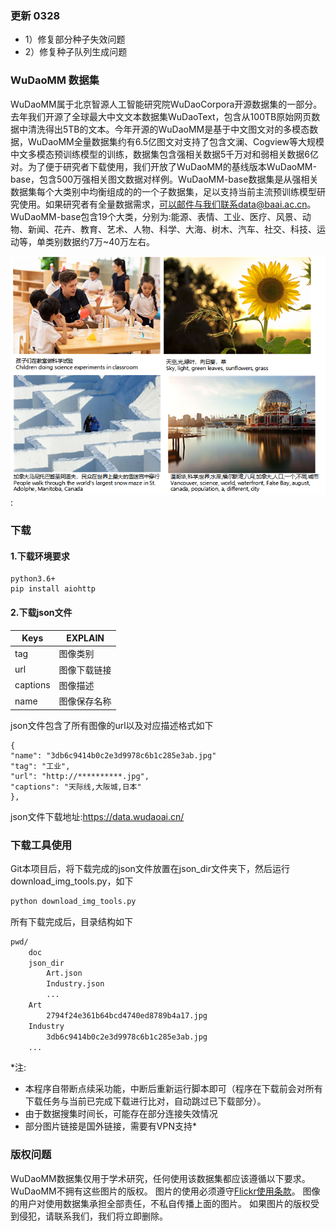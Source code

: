 ### 更新 0328
- 1）修复部分种子失效问题
- 2）修复种子队列生成问题

### WuDaoMM 数据集
WuDaoMM属于北京智源人工智能研究院WuDaoCorpora开源数据集的一部分。去年我们开源了全球最大中文文本数据集WuDaoText，包含从100TB原始网页数据中清洗得出5TB的文本。今年开源的WuDaoMM是基于中文图文对的多模态数据，WuDaoMM全量数据集约有6.5亿图文对支持了包含文澜、Cogview等大规模中文多模态预训练模型的训练，数据集包含强相关数据5千万对和弱相关数据6亿对。为了便于研究者下载使用，我们开放了WuDaoMM的基线版本WuDaoMM-base，包含500万强相关图文数据对样例。WuDaoMM-base数据集是从强相关数据集每个大类别中均衡组成的的一个子数据集，足以支持当前主流预训练模型研究使用。如果研究者有全量数据需求，可以邮件与我们联系data@baai.ac.cn。WuDaoMM-base包含19个大类，分别为:能源、表情、工业、医疗、风景、动物、新闻、花卉、教育、艺术、人物、科学、大海、树木、汽车、社交、科技、运动等，单类别数据约7万~40万左右。

![0001](doc/0001.png)
:
### 下载

#### 1.下载环境要求

```
python3.6+
pip install aiohttp
```

#### 2.下载json文件

| Keys     | EXPLAIN      |
| -------- | ------------ |
| tag      | 图像类别     |
| url      | 图像下载链接 |
| captions | 图像描述     |
| name     | 图像保存名称 |

json文件包含了所有图像的url以及对应描述格式如下

```
{
"name": "3db6c9414b0c2e3d9978c6b1c285e3ab.jpg"
"tag": "工业",
"url": "http://**********.jpg",
"captions": "天际线,大阪城,日本"
},
```

json文件下载地址:https://data.wudaoai.cn/

### 下载工具使用

Git本项目后，将下载完成的json文件放置在json_dir文件夹下，然后运行download_img_tools.py，如下

```python
python download_img_tools.py
```

所有下载完成后，目录结构如下

```sh
pwd/
	doc
	json_dir
		Art.json
		Industry.json
		...
	Art
		2794f24e361b64bcd4740ed8789b4a17.jpg
	Industry
		3db6c9414b0c2e3d9978c6b1c285e3ab.jpg
	...
```

*注:
- 本程序自带断点续采功能，中断后重新运行脚本即可（程序在下载前会对所有下载任务与当前已完成下载进行比对，自动跳过已下载部分）。
- 由于数据搜集时间长，可能存在部分连接失效情况
- 部分图片链接是国外链接，需要有VPN支持*



### 版权问题

WuDaoMM数据集仅用于学术研究，任何使用该数据集都应该遵循以下要求。WuDaoMM不拥有这些图片的版权。 图片的使用必须遵守[Flickr使用条款](http://creativecommons.org/licenses/by/4.0/)。 图像的用户对使用数据集承担全部责任，不私自传播上面的图片。 如果图片的版权受到侵犯，请联系我们，我们将立即删除。  
